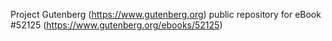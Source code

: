 Project Gutenberg (https://www.gutenberg.org) public repository for
eBook #52125 (https://www.gutenberg.org/ebooks/52125)

